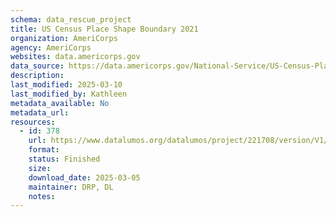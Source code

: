 ```yaml
---
schema: data_rescue_project 
title: US Census Place Shape Boundary 2021
organization: AmeriCorps
agency: AmeriCorps
websites: data.americorps.gov
data_source: https://data.americorps.gov/National-Service/US-Census-Place-Shape-Boundary-2021/nqwb-42re/about_data
description: 
last_modified: 2025-03-10
last_modified_by: Kathleen
metadata_available: No
metadata_url: 
resources:
  - id: 378
    url: https://www.datalumos.org/datalumos/project/221708/version/V1/view
    format: 
    status: Finished
    size: 
    download_date: 2025-03-05
    maintainer: DRP, DL
    notes: 
---
```

